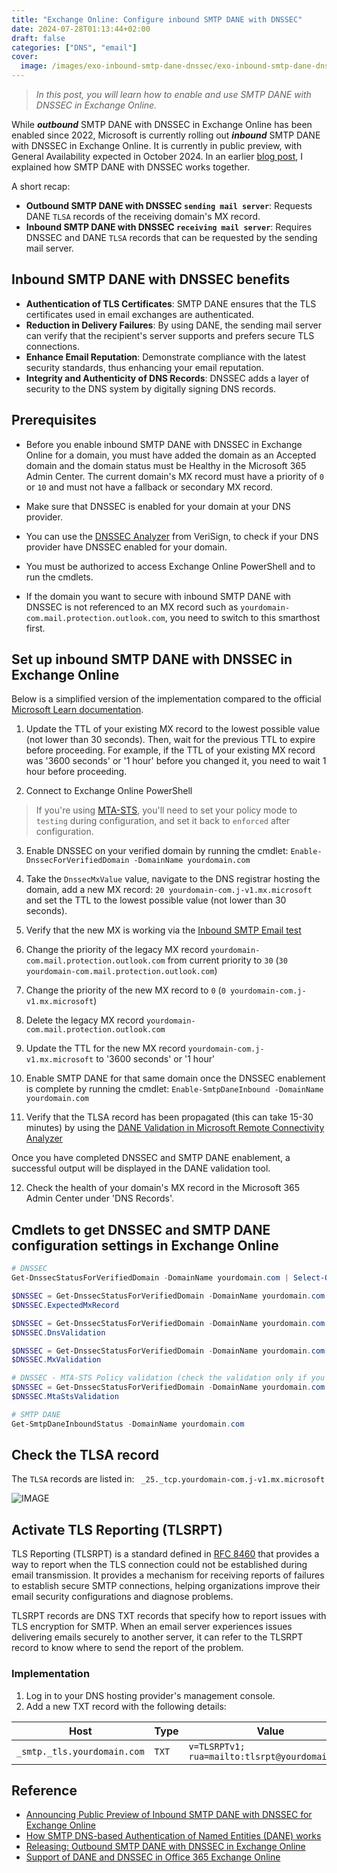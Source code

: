 ```yaml
---
title: "Exchange Online: Configure inbound SMTP DANE with DNSSEC"
date: 2024-07-28T01:13:44+02:00
draft: false
categories: ["DNS", "email"]
cover: 
  image: /images/exo-inbound-smtp-dane-dnssec/exo-inbound-smtp-dane-dnssec-front.png
---
```


> _In this post, you will learn how to enable and use SMTP DANE with DNSSEC in Exchange Online._

While ***outbound*** SMTP DANE with DNSSEC in Exchange Online has been enabled since 2022, Microsoft is currently rolling out ***inbound*** SMTP DANE with DNSSEC in Exchange Online. It is currently in public preview, with General Availability expected in October 2024. In an earlier [blog post](https://vand3rlinden.com/post/dnssec-dane-explained/#how-dnssec-and-dane-work-together-on-a-mailserver-25-smtp-dane), I explained how SMTP DANE with DNSSEC works together.

A short recap:
- **Outbound SMTP DANE with DNSSEC `sending mail server`**: Requests DANE `TLSA` records of the receiving domain's MX record.
- **Inbound SMTP DANE with DNSSEC `receiving mail server`**: Requires DNSSEC and DANE `TLSA` records that can be requested by the sending mail server.

## Inbound SMTP DANE with DNSSEC benefits
- **Authentication of TLS Certificates**: SMTP DANE ensures that the TLS certificates used in email exchanges are authenticated.
- **Reduction in Delivery Failures**: By using DANE, the sending mail server can verify that the recipient's server supports and prefers secure TLS connections.
- **Enhance Email Reputation**: Demonstrate compliance with the latest security standards, thus enhancing your email reputation.
- **Integrity and Authenticity of DNS Records**: DNSSEC adds a layer of security to the DNS system by digitally signing DNS records. 

## Prerequisites
- Before you enable inbound SMTP DANE with DNSSEC in Exchange Online for a domain, you must have added the domain as an Accepted domain and the domain status must be Healthy in the Microsoft 365 Admin Center. The current domain's MX record must have a priority of `0` or `10` and must not have a fallback or secondary MX record.

- Make sure that DNSSEC is enabled for your domain at your DNS provider.
 - You can use the [DNSSEC Analyzer](https://dnssec-analyzer.verisignlabs.com/) from VeriSign, to check if your DNS provider have DNSSEC enabled for your domain.

- You must be authorized to access Exchange Online PowerShell and to run the cmdlets.

- If the domain you want to secure with inbound SMTP DANE with DNSSEC is not referenced to an MX record such as `yourdomain-com.mail.protection.outlook.com`, you need to switch to this smarthost first.

## Set up inbound SMTP DANE with DNSSEC in Exchange Online
Below is a simplified version of the implementation compared to the official [Microsoft Learn documentation](https://learn.microsoft.com/en-us/purview/how-smtp-dane-works#set-up-inbound-smtp-dane-with-dnssec-in-preview).

1. Update the TTL of your existing MX record to the lowest possible value (not lower than 30 seconds). Then, wait for the previous TTL to expire before proceeding. For example, if the TTL of your existing MX record was '3600 seconds' or '1 hour' before you changed it, you need to wait 1 hour before proceeding.

2. Connect to Exchange Online PowerShell

> If you're using [MTA-STS](https://github.com/vand3rlinden/mta-sts), you'll need to set your policy mode to `testing` during configuration, and set it back to `enforced` after configuration.

3. Enable DNSSEC on your verified domain by running the cmdlet: `Enable-DnssecForVerifiedDomain -DomainName yourdomain.com`

4. Take the `DnssecMxValue` value, navigate to the DNS registrar hosting the domain, add a new MX record: `20 yourdomain-com.j-v1.mx.microsoft` and set the TTL to the lowest possible value (not lower than 30 seconds).

5. Verify that the new MX is working via the [Inbound SMTP Email test](https://testconnectivity.microsoft.com/tests/O365InboundSmtp/input)

6. Change the priority of the legacy MX record `yourdomain-com.mail.protection.outlook.com` from current priority to `30` (`30 yourdomain-com.mail.protection.outlook.com`)

7. Change the priority of the new MX record to `0` (`0 yourdomain-com.j-v1.mx.microsoft`)

8. Delete the legacy MX record `yourdomain-com.mail.protection.outlook.com`

9.  Update the TTL for the new MX record `yourdomain-com.j-v1.mx.microsoft` to '3600 seconds' or '1 hour'

10. Enable SMTP DANE for that same domain once the DNSSEC enablement is complete by running the cmdlet: `Enable-SmtpDaneInbound -DomainName yourdomain.com`

11. Verify that the TLSA record has been propagated (this can take 15-30 minutes) by using the [DANE Validation in Microsoft Remote Connectivity Analyzer](https://testconnectivity.microsoft.com/tests/O365DaneValidation/input)

Once you have completed DNSSEC and SMTP DANE enablement, a successful output will be displayed in the DANE validation tool.

12. Check the health of your domain's MX record in the Microsoft 365 Admin Center under 'DNS Records'.


## Cmdlets to get DNSSEC and SMTP DANE configuration settings in Exchange Online
```PowerShell
# DNSSEC
Get-DnssecStatusForVerifiedDomain -DomainName yourdomain.com | Select-Object DnssecFeatureStatus

$DNSSEC = Get-DnssecStatusForVerifiedDomain -DomainName yourdomain.com
$DNSSEC.ExpectedMxRecord

$DNSSEC = Get-DnssecStatusForVerifiedDomain -DomainName yourdomain.com
$DNSSEC.DnsValidation

$DNSSEC = Get-DnssecStatusForVerifiedDomain -DomainName yourdomain.com
$DNSSEC.MxValidation

# DNSSEC - MTA-STS Policy validation (check the validation only if you use an MTA-STS policy)
$DNSSEC = Get-DnssecStatusForVerifiedDomain -DomainName yourdomain.com
$DNSSEC.MtaStsValidation

# SMTP DANE
Get-SmtpDaneInboundStatus -DomainName yourdomain.com
```

## Check the TLSA record
The `TLSA` records are listed in: ` _25._tcp.yourdomain-com.j-v1.mx.microsoft`

![IMAGE](/images/exo-inbound-smtp-dane-dnssec/exo-inbound-smtp-dane-dnssec1.png)

## Activate TLS Reporting (TLSRPT)
TLS Reporting (TLSRPT) is a standard defined in [RFC 8460](https://datatracker.ietf.org/doc/html/rfc8460) that provides a way to report when the TLS connection could not be established during email transmission. It provides a mechanism for receiving reports of failures to establish secure SMTP connections, helping organizations improve their email security configurations and diagnose problems.

TLSRPT records are DNS TXT records that specify how to report issues with TLS encryption for SMTP. When an email server experiences issues delivering emails securely to another server, it can refer to the TLSRPT record to know where to send the report of the problem.

### Implementation
1. Log in to your DNS hosting provider's management console.
2. Add a new TXT record with the following details:

| Host                        | Type | Value                                         |
| ----                        | ---  | ---                                           |
| `_smtp._tls.yourdomain.com` | `TXT`| `v=TLSRPTv1; rua=mailto:tlsrpt@yourdomain.com`|


## Reference
- [Announcing Public Preview of Inbound SMTP DANE with DNSSEC for Exchange Online](https://techcommunity.microsoft.com/t5/exchange-team-blog/announcing-public-preview-of-inbound-smtp-dane-with-dnssec-for/ba-p/4155257)
- [How SMTP DNS-based Authentication of Named Entities (DANE) works](https://learn.microsoft.com/en-us/purview/how-smtp-dane-works)
- [Releasing: Outbound SMTP DANE with DNSSEC in Exchange Online](https://techcommunity.microsoft.com/t5/exchange-team-blog/releasing-outbound-smtp-dane-with-dnssec/ba-p/3100920)
- [Support of DANE and DNSSEC in Office 365 Exchange Online](https://techcommunity.microsoft.com/t5/exchange-team-blog/support-of-dane-and-dnssec-in-office-365-exchange-online/ba-p/1275494)